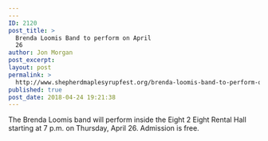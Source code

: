 ```yaml
---
---
ID: 2120
post_title: >
  Brenda Loomis Band to perform on April
  26
author: Jon Morgan
post_excerpt:
layout: post
permalink: >
  http://www.shepherdmaplesyrupfest.org/brenda-loomis-band-to-perform-on-april-26/
published: true
post_date: 2018-04-24 19:21:38
---
```

The Brenda Loomis band will perform inside the Eight 2 Eight Rental Hall starting at 7 p.m. on Thursday, April 26. Admission is free.